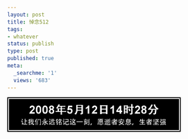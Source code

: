 ```yaml
---
layout: post
title: 悼念512
tags:
- whatever
status: publish
type: post
published: true
meta:
  _searchme: '1'
  views: '683'
---
```


![](/images/2010/07/512.jpg)

